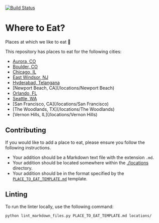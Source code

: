 [![Build Status](https://travis-ci.org/TheCognizantFoundry/places-to-eat.svg?branch=master)](https://travis-ci.org/TheCognizantFoundry/places-to-eat)

# Where to Eat?

Places at which we like to eat :fork_and_knife:

This repository has places to eat for the following cities:

* [Aurora, CO](/locations/Aurora)
* [Boulder, CO](/locations/boulder)
* [Chicago, IL](/locations/Chicago)
* [East Windsor, NJ](/locations/East_Windsor)
* [Hyderabad, Telangana](/locations/Hyderabad)
* [Newport Beach, CA](/locations/Newport Beach)
* [Orlando, FL](/locations/Orlando)
* [Seattle, WA](/locations/Seattle)
* [San Francisco, CA](/locations/San Francisco)
* [The Woodlands, TX](/locations/The Woodlands)
* [Vernon Hills, IL](/locations/Vernon Hills)

## Contributing

If you would like to add a place to eat, please ensure you follow the following instructions.

* Your addition should be a Markdown text file with the extension `.md`.
* Your addition should be located somewhere within the
  [./locations](/locations/) directory.
* Your addition should be in the format specified by the
  [`PLACE_TO_EAT_TEMPLATE.md`](./PLACE_TO_EAT_TEMPLATE.md) template.

## Linting

To run the linter locally, use the following command:

  ```sh
  python lint_markdown_files.py PLACE_TO_EAT_TEMPLATE.md locations/
  ```
